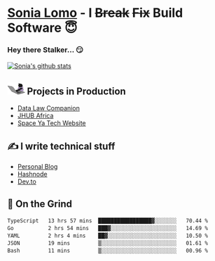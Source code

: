 # [Sonia Lomo](https://sonylomo.github.io/) - I ~~Break~~ ~~Fix~~ Build Software 😇
### Hey there Stalker... 😏 

<a href="https://github.com/sonylomo/github-readme-stats">
  <img align="center" src="https://media.giphy.com/media/lU05nFSW6Y2A/giphy.gif" alt="Sonia's github stats" />
</a>

## <img src="assets/devcat.gif" width="40"> Projects in Production
- [Data Law Companion](https://datalawcompanion.org/)
- [JHUB Africa](https://jhubafrica.com/)
- [Space Ya Tech Website](https://www.spaceyatech.com/)

## ✍️ I write technical stuff
- [Personal Blog](https://sonylomo-github-io.vercel.app/blog)
- [Hashnode](https://sonylomo.hashnode.dev/)
- [Dev.to](https://dev.to/sonylomo)

## 🤡 On the Grind
<!--START_SECTION:waka-->

```txt
TypeScript   13 hrs 57 mins  █████████████████▓░░░░░░░   70.44 %
Go           2 hrs 54 mins   ███▓░░░░░░░░░░░░░░░░░░░░░   14.69 %
YAML         2 hrs 4 mins    ██▓░░░░░░░░░░░░░░░░░░░░░░   10.50 %
JSON         19 mins         ▒░░░░░░░░░░░░░░░░░░░░░░░░   01.61 %
Bash         11 mins         ▒░░░░░░░░░░░░░░░░░░░░░░░░   00.96 %
```

<!--END_SECTION:waka-->

